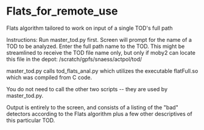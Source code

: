 # Flats_for_remote_use
Flats algorithm tailored to work on input of a single TOD's full path

Instructions:
   Run master_tod.py first.   Screen will prompt for the name of a TOD to be analyzed. Enter the full path name to the TOD.
   This might be streamlined to receive the TOD file name only, but only if moby2 can locate this file in the depot:
        /scratch/gpfs/snaess/actpol/tod/
        
   master_tod.py calls tod_flats_anal.py which utilizes the executable flatFull.so which was compiled from C code.
   
You do not need to call the other two scripts -- they are used by master_tod.py.

Output is entirely to the screen, and consists of a listing of the "bad" detectors according to the Flats algorithm plus a few other descriptives of this particular TOD.  

